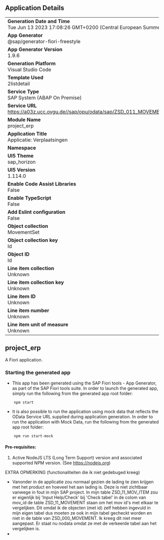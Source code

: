 ## Application Details
|               |
| ------------- |
|**Generation Date and Time**<br>Tue Jun 13 2023 17:08:26 GMT+0200 (Central European Summer Time)|
|**App Generator**<br>@sap/generator-fiori-freestyle|
|**App Generator Version**<br>1.9.6|
|**Generation Platform**<br>Visual Studio Code|
|**Template Used**<br>2listdetail|
|**Service Type**<br>SAP System (ABAP On Premise)|
|**Service URL**<br>https://a03z.ucc.ovgu.de//sap/opu/odata/sap/ZSD_011_MOVEMENT1_SRV
|**Module Name**<br>project_erp|
|**Application Title**<br>Applicatie: Verplaatsingen|
|**Namespace**<br>|
|**UI5 Theme**<br>sap_horizon|
|**UI5 Version**<br>1.114.0|
|**Enable Code Assist Libraries**<br>False|
|**Enable TypeScript**<br>False|
|**Add Eslint configuration**<br>False|
|**Object collection**<br>MovementSet|
|**Object collection key**<br>Id|
|**Object ID**<br>Id|
|**Line item collection**<br>Unknown|
|**Line item collection key**<br>Unknown|
|**Line item ID**<br>Unknown|
|**Line item number**<br>Unknown|
|**Line item unit of measure**<br>Unknown|

## project_erp

A Fiori application.

### Starting the generated app

-   This app has been generated using the SAP Fiori tools - App Generator, as part of the SAP Fiori tools suite.  In order to launch the generated app, simply run the following from the generated app root folder:

```
    npm start
```

- It is also possible to run the application using mock data that reflects the OData Service URL supplied during application generation.  In order to run the application with Mock Data, run the following from the generated app root folder:

```
    npm run start-mock
```

#### Pre-requisites:

1. Active NodeJS LTS (Long Term Support) version and associated supported NPM version.  (See https://nodejs.org)

EXTRA OPMERKING (functionaliteiten die ik niet gedebuged kreeg) 
- Vanonder in de applicatie zou normaal gezien de lading te zien krijgen met het product en hoeveel het aan lading is. Deze is niet zichtbaar vanwege in fout in mijn SAP project. In mijn table ZSD_11_MOV_ITEM zou er eigenlijk bij 'Input Help/Check' bij 'Check tabel' in de colom van mov_id de table ZSD_11_MOVEMENT staan om het mov id's met elkaar te vergelijken. Dit omdat ik de objecten (met id) zelf hebben ingevuld in mijn eigen tabel dus moeten ze ook in mijn tabel gecheckt worden en niet in de table van ZSD_000_MOVEMENT. Ik kreeg dit niet meer aangepast. Er staat nu nodata omdat ze met de verkeerde tabel aan het vergelijken is.
- 

